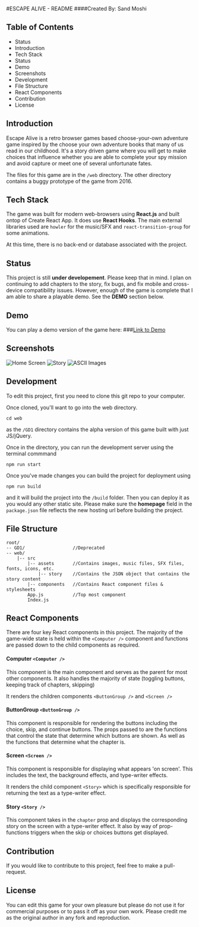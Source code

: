 #ESCAPE ALIVE - README
####Created By: Sand Moshi

## Table of Contents
* Status
* Introduction
* Tech Stack
* Status
* Demo
* Screenshots
* Development
* File Structure
* React Components
* Contribution
* License

## Introduction
Escape Alive is a retro browser games based choose-your-own adventure game inspired by the choose your own adventure books that many of us read in our childhood. It's a story driven game where you will get to make choices that influence whether you are able to complete your spy mission and avoid capture or meet one of several unfortunate fates.

The files for this game are in the `/web` directory. The other directory contains a buggy prototype of the game from 2016.

## Tech Stack
The game was built for modern web-browsers using **React.js** and built ontop of Create React App. It does use **React Hooks**. The main external libraries used are `howler` for the music/SFX and `react-transition-group` for some animations.

At this time, there is no back-end or database associated with the project.

## Status
This project is still **under developement**. Please keep that in mind. I plan on continuing to add chapters to the story, fix bugs, and fix mobile and cross-device compatibility issues. However, enough of the game is complete that I am able to share a playable demo. See the **DEMO** section below.

## Demo
You can play a demo version of the game here:
###[Link to Demo](https://sandmoshi.github.io/Escape/)

## Screenshots
![Home Screen](https://imgur.com/ZQRKHHQ.png)
![Story](https://imgur.com/jhM1H5h.png)
![ASCII Images](https://imgur.com/fIAEetq.png)

## Development
To edit this project, first you need to clone this git repo to your computer.

Once cloned, you'll want to go into the web directory. 

```
cd web
```

as the `/GD1` directory contains the alpha version of this game built with just JS/jQuery.

Once in the directory, you can run the development server using the terminal commmand

```
npm run start
```

Once you've made changes you can build the project for deployment using 

```
npm run build
```

and it will build the project into the `/build` folder. Then you can deploy it as you would any other static site. Please make sure the **homepage** field in the `package.json` file reflects the new hosting url before building the project.

## File Structure
```
root/
-- GD1/                  //Deprecated
-- web/
    |-- src
        |-- assets       //Contains images, music files, SFX files, fonts, icons, etc.
            |-- story    //Contains the JSON object that contains the story content
        |-- components   //Contains React component files & stylesheets
        App.js           //Top most component
        Index.js
```

## React Components

There are four key React components in this project. The majority of the game-wide state is held within the `<Computer />` component and functions are passed down to the child components as required.

#### Computer `<Computer />`
This component is the main component and serves as the parent for most other components. It also handles the majority of state (toggling buttons, keeping track of chapters, skipping)

It renders the children components `<ButtonGroup />` and `<Screen />`

#### ButtonGroup `<ButtonGroup />`
This component is responsible for rendering the buttons including the choice, skip, and continue buttons. The props passed to are the functions that control the state that determine which buttons are shown. As well as the functions that determine what the chapter is.

#### Screen `<Screen />`
This component is responsible for displaying what appears 'on screen'. This includes the text, the background effects, and type-writer effects.

It renders the child component `<Story>` which is specifically responsible for returning the text as a type-writer effect.

#### Story `<Story />`
This component takes in the `chapter` prop and displays the corresponding story on the screen with a type-writer effect. It also by way of prop-functions triggers when the skip or choices buttons get displayed.


## Contribution

If you would like to contribute to this project, feel free to make a pull-request. 

## License

You can edit this game for your own pleasure but please do not use it for commercial purposes or to pass it off as your own work. Please credit me as the original author in any fork and reproduction.